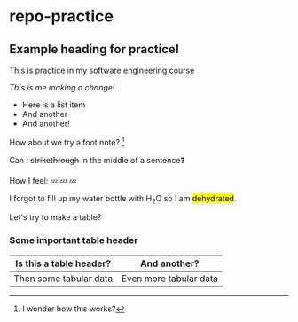 # repo-practice
## Example heading for practice!

This is practice in my software engineering course

*This is me making a change!*

- Here is a list item
- And another
- And another!

How about we try a foot note? [^1]

[^1]: I wonder how this works?

Can I ~~strikethrough~~ in the middle of a sentence:question:

How I feel: :zzz: :zzz: :zzz:

I forgot to fill up my water bottle with H<sub>2</sub>O so I am <mark>dehydrated</mark>.

Let's try to make a table?

### Some important table header
| Is this a table header? | And another? |
| ---------------------- | ---------------------- |
| Then some tabular data | Even more tabular data |
